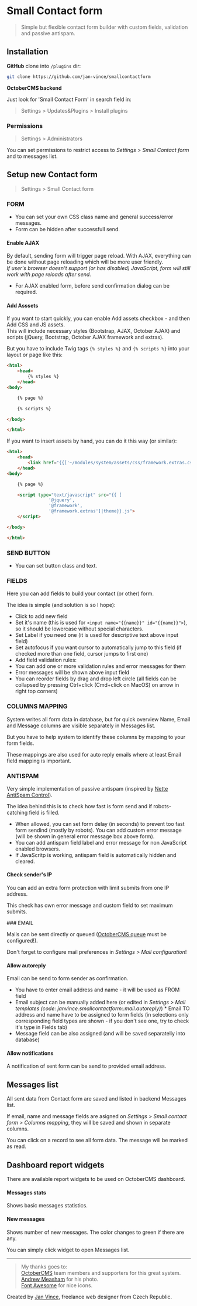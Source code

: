 # Small Contact form
> Simple but flexible contact form builder with custom fields, validation and passive antispam.


## Installation

**GitHub** clone into `/plugins` dir:

```sh
git clone https://github.com/jan-vince/smallcontactform
```

**OctoberCMS backend**

Just look for 'Small Contact Form' in search field in:
> Settings > Updates&Plugins > Install plugins

### Permissions

> Settings > Administrators

You can set permissions to restrict access to *Settings > Small Contact form* and to messages list.


## Setup new Contact form

> Settings > Small Contact form

### FORM

* You can set your own CSS class name and general success/error messages.
* Form can be hidden after successfull send.

#### Enable AJAX

By default, sending form will trigger page reload. With AJAX, everything can be done without page reloading which will be more user friendly.    
*If user's browser doesn't support (or has disabled) JavaScript, form will still work with page reloads after send.*

* For AJAX enabled form, before send confirmation dialog can be required.


#### Add Asssets

If you want to start quickly, you can enable Add assets checkbox - and then Add CSS and JS assets.    
This will include necessary styles (Bootstrap, AJAX, October AJAX) and scripts (jQuery, Bootstrap, October AJAX framework and extras).

But you have to include Twig tags ````{% styles %}```` and ````{% scripts %}```` into your layout or page like this:

````html
<html>
	<head>
		{% styles %}
	</head>
<body>

	{% page %}

	{% scripts %}

</body>

</html>
````

If you want to insert assets by hand, you can do it this way (or similar):

````html
<html>
	<head>
		<link href="{{['~/modules/system/assets/css/framework.extras.css']|theme }}.css" rel="stylesheet">
	</head>
<body>

	{% page %}

	<script type="text/javascript" src="{{ [
				'@jquery',
				'@framework',
				'@framework.extras']|theme}}.js">
	</script>

</body>

</html>
````

### SEND BUTTON

* You can set button class and text.


### FIELDS

Here you can add fields to build your contact (or other) form.

The idea is simple (and solution is so I hope):

* Click to add new field
* Set it's name (this is used for ````<input name="{{name}}" id="{{name}}">````), so it should be lowercase without special characters.
* Set Label if you need one (it is used for descriptive text above input field)
* Set autofocus if you want cursor to automatically jump to this field (if checked more than one field, cursor jumps to first one)
* Add field validation rules:
 * You can add one or more validation rules and error messages for them
 * Error messages will be shown above input field
* You can reorder fields by drag and drop left circle (all fields can be collapsed by pressing Ctrl+click (Cmd+click on MacOS) on arrow in right top corners)

### COLUMNS MAPPING

System writes all form data in database, but for quick overview Name, Email and Message columns are visible separately in Messages list.

But you have to help system to identify these columns by mapping to your form fields.

These mappings are also used for auto reply emails where at least Email field mapping is important.


### ANTISPAM

Very simple implementation of passive antispam (inspired by [Nette AntiSpam Control](https://gist.github.com/Michal-Mikolas/2388131)).

The idea behind this is to check how fast is form send and if robots-catching field is filled.

* When allowed, you can set form delay (in seconds) to prevent too fast form sendind (mostly by robots). You can add custom error message (will be shown in general error message box above form).
* You can add antispam field label and error message for non JavaScript enabled browsers.
 * If JavaScritp is working, antispam field is automatically hidden and cleared.

#### Check sender's IP

You can add an extra form protection with limit submits from one IP address.

This check has own error message and custom field to set maximum submits.


### EMAIL

Mails can be sent directly or queued ([OctoberCMS queue](https://octobercms.com/docs/services/queues) must be configured!).

Don't forget to configure mail preferences in *Settings > Mail configuration*!

#### Allow autoreply

Email can be send to form sender as confirmation.

* You have to enter email address and name - it will be used as FROM field
* Email subject can be manually added here (or edited in *Settings > Mail templates (code: janvince.smallcontactform::mail.autoreply)*)
* Email TO address and name have to be assigned to form fields (in selections only corresponding field types are shown - if you don't see one, try to check it's type in Fields tab)
 * Message field can be also assigned (and will be saved separatelly into database)

#### Allow notifications

A notification of sent form can be send to provided email address.


## Messages list

All sent data from Contact form are saved and listed in backend Messages list.

If email, name and message fields are asigned on *Settings > Small contact form > Columns mapping*, they will be saved and shown in separate columns.

You can click on a record to see all form data. The message will be marked as read.


## Dashboard report widgets

There are available report widgets to be used on OctoberCMS dashboard.

#### Messages stats

Shows basic messages statistics.


#### New messages

Shows number of new messages. The color changes to green if there are any.

You can simply click widget to open Messages list.


----
> My thanks goes to:    
> [OctoberCMS](http://www.octobercms.com) team members and supporters for this great system.   
> [Andrew Measham](https://unsplash.com/@andrewmeasham) for his photo.   
> [Font Awesome](http://fontawesome.io/icons/) for nice icons.


Created by [Jan Vince](http://www.vince.cz), freelance web designer from Czech Republic.
